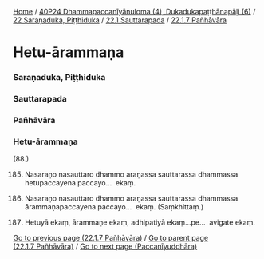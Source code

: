 
[Home](/) / [40P24 Dhammapaccanīyānuloma (4), Dukadukapaṭṭhānapāḷi (6)](../../../../40P24.md) / [22 Saraṇaduka, Piṭṭhiduka](../../../22.md) / [22.1 Sauttarapada](../../22.1.md) / [22.1.7 Pañhāvāra](../22.1.7.md)

# Hetu-ārammaṇa

### Saraṇaduka, Piṭṭhiduka

### Sauttarapada

### Pañhāvāra

### Hetu-ārammaṇa

(88.)

185. Nasaraṇo nasauttaro dhammo araṇassa sauttarassa dhammassa hetupaccayena paccayo…  ekaṃ.

186. Nasaraṇo nasauttaro dhammo araṇassa sauttarassa dhammassa ārammaṇapaccayena paccayo…  ekaṃ. (Saṃkhittaṃ.)

187. Hetuyā ekaṃ, ārammaṇe ekaṃ, adhipatiyā ekaṃ…pe…  avigate ekaṃ.

[Go to previous page (22.1.7 Pañhāvāra)](../22.1.7.md) / [Go to parent page (22.1.7 Pañhāvāra)](../22.1.7.md) / [Go to next page (Paccanīyuddhāra)](Paccaniyuddhara.md)


